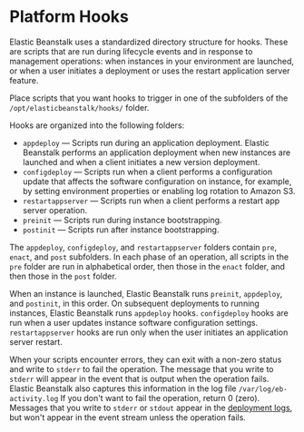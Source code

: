 # Platform Hooks<a name="custom-platform-hooks"></a>

Elastic Beanstalk uses a standardized directory structure for hooks\. These are scripts that are run during lifecycle events and in response to management operations: when instances in your environment are launched, or when a user initiates a deployment or uses the restart application server feature\.

Place scripts that you want hooks to trigger in one of the subfolders of the `/opt/elasticbeanstalk/hooks/` folder\.

Hooks are organized into the following folders:
+ `appdeploy` — Scripts run during an application deployment\. Elastic Beanstalk performs an application deployment when new instances are launched and when a client initiates a new version deployment\.
+ `configdeploy` — Scripts run when a client performs a configuration update that affects the software configuration on instance, for example, by setting environment properties or enabling log rotation to Amazon S3\.
+ `restartappserver` — Scripts run when a client performs a restart app server operation\.
+ `preinit` — Scripts run during instance bootstrapping\.
+ `postinit` — Scripts run after instance bootstrapping\.

The `appdeploy`, `configdeploy`, and `restartappserver` folders contain `pre`, `enact`, and `post` subfolders\. In each phase of an operation, all scripts in the `pre` folder are run in alphabetical order, then those in the `enact` folder, and then those in the `post` folder\.

When an instance is launched, Elastic Beanstalk runs `preinit`, `appdeploy`, and `postinit`, in this order\. On subsequent deployments to running instances, Elastic Beanstalk runs `appdeploy` hooks\. `configdeploy` hooks are run when a user updates instance software configuration settings\. `restartappserver` hooks are run only when the user initiates an application server restart\.

When your scripts encounter errors, they can exit with a non\-zero status and write to `stderr` to fail the operation\. The message that you write to `stderr` will appear in the event that is output when the operation fails\. Elastic Beanstalk also captures this information in the log file `/var/log/eb-activity.log` If you don't want to fail the operation, return 0 \(zero\)\. Messages that you write to `stderr` or `stdout` appear in the [deployment logs](using-features.logging.md), but won't appear in the event stream unless the operation fails\.